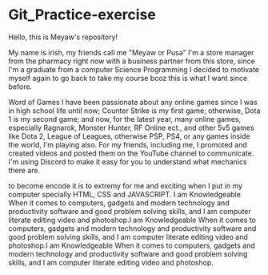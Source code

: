 # Git_Practice-exercise

Hello, this is Meyaw's repository!

My name is irish, my friends call me "Meyaw or Pusa" I'm a store manager from the pharmacy right now with a business partner from this store, since I'm a graduate from a computer Science Programming I decided to motivate myself again to go back to take my course bcoz this is what I want since before.

Word of Games I have been passionate about any online games since I was in high school life until now; Counter Strike is my first game; otherwise, Dota 1 is my second game; and now, for the latest year, many online games, especially Ragnarok, Monster Hunter, RF Online ect., and other 5v5 games like Dota 2, League of Leagues, otherwise PSP, PS4, or any games inside the world, I'm playing also. For my friends, including me, I promoted and created videos and posted them on the YouTube channel to communicate. I'm using Discord to make it easy for you to understand what mechanics there are.

to become encode it is to extremy for me and exciting when I put in my computer specially HTML, CSS and JAVASCRIPT. I am Knowledgeable When it comes to computers, gadgets and modern technology and productivity software and good problem solving skills, and I am computer literate editing video and photoshop.I am Knowledgeable When it comes to computers, gadgets and modern technology and productivity software and good problem solving skills, and I am computer literate editing video and photoshop.I am Knowledgeable When it comes to computers, gadgets and modern technology and productivity software and good problem solving skills, and I am computer literate editing video and photoshop.

